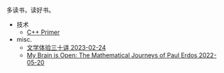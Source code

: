 多读书，读好书。

- 技术
  - [C++ Primer](reading/notes/cpp-primer.md)
- misc.
  - [文学体验三十讲 2023-02-24](reading/notes/literature-talk.md)
  - [My Brain is Open: The Mathematical Journeys of Paul Erdos 2022-05-20](reading/notes/my-brain-is-open.md)